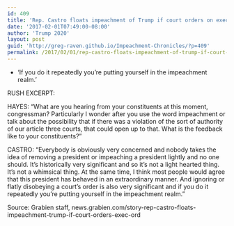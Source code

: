 ```yaml
---
id: 409
title: 'Rep. Castro floats impeachment of Trump if court orders on exec order ignored'
date: '2017-02-01T07:49:00-08:00'
author: 'Trump 2020'
layout: post
guid: 'http://greg-raven.github.io/Impeachment-Chronicles/?p=409'
permalink: /2017/02/01/rep-castro-floats-impeachment-of-trump-if-court-orders-on-exec-order-ignored/
---
```


- ‘If you do it repeatedly you’re putting yourself in the impeachment realm.’

RUSH EXCERPT:

HAYES: “What are you hearing from your constituents at this moment, congressman? Particularly I wonder after you use the word impeachment or talk about the possibility that if there was a violation of the sort of authority of our article three courts, that could open up to that. What is the feedback like to your constituents?”

CASTRO: “Everybody is obviously very concerned and nobody takes the idea of removing a president or impeaching a president lightly and no one should. It’s historically very significant and so it’s not a light hearted thing. It’s not a whimsical thing. At the same time, I think most people would agree that this president has behaved in an extraordinary manner. And ignoring or flatly disobeying a court’s order is also very significant and if you do it repeatedly you’re putting yourself in the impeachment realm.”

Source: Grabien staff, news.grabien.com/story-rep-castro-floats-impeachment-trump-if-court-orders-exec-ord